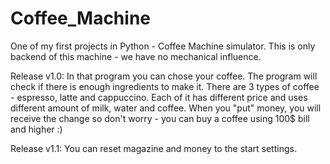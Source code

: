 # Coffee_Machine
One of my first projects in Python - Coffee Machine simulator. This is only backend of this machine - we have no mechanical influence.

Release v1.0:
In that program you can chose your coffee. The program will check if there is enough ingredients to make it.
There are 3 types of coffee - espresso, latte and cappuccino. Each of it has different price and uses different amount of milk, water and coffee.
When you "put" money, you will receive the change so don't worry - you can buy a coffee using 100$ bill and higher :)

Release v1.1:
You can reset magazine and money to the start settings.




